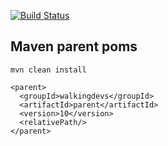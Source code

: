 [![Build Status](https://travis-ci.org/walkingdevs/parent.svg?branch=master)](https://travis-ci.org/walkingdevs/parent)

## Maven parent poms

`mvn clean install`

````
<parent>
  <groupId>walkingdevs</groupId>
  <artifactId>parent</artifactId>
  <version>10</version>
  <relativePath/>
</parent>
````